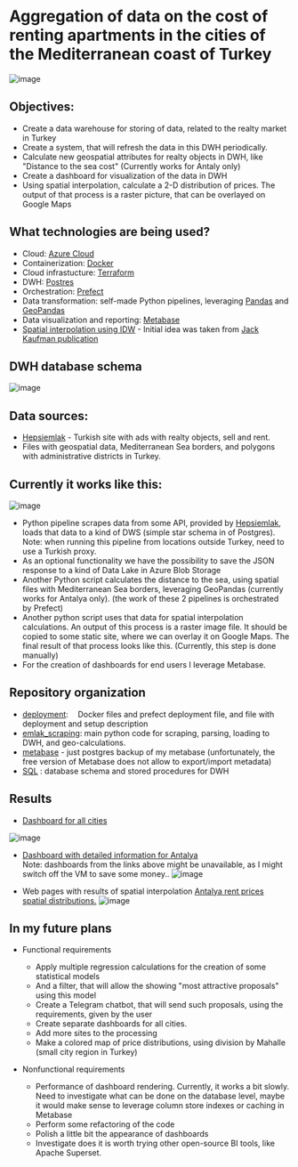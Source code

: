 # Aggregation of data on the cost of renting apartments in the cities of the Mediterranean coast of Turkey
![image](https://user-images.githubusercontent.com/20965831/229925996-f877ad63-d7dd-4bc9-9794-7282270faa82.png)



## Objectives:
 - Create a data warehouse for storing of data, related to the realty market in Turkey
 - Create a system, that will refresh the data in this DWH periodically.
 - Calculate new geospatial attributes for realty objects in DWH, like "Distance to the sea cost" (Currently works for Antaly only)
 - Create a dashboard for visualization of the data in DWH
 - Using spatial interpolation, calculate a 2-D distribution of prices. The output of that process is a raster picture, that can be overlayed on Google Maps


## What technologies are being used?
- Cloud: [Azure Cloud](https://cloud.google.com)
- Containerization: [Docker](https://www.docker.com)
- Cloud infrastucture: [Terraform](https://www.terraform.io)
- DWH: [Postres](https://www.postgresql.org/)
- Orchestration: [Prefect](https://www.prefect.io/)
- Data transformation: self-made Python pipelines, leveraging [Pandas](https://pandas.pydata.org/) and [GeoPandas](https://geopandas.org)
- Data visualization and reporting: [Metabase](https://www.metabase.com/)
- [Spatial interpolation using IDW](https://gisgeography.com/inverse-distance-weighting-idw-interpolation/) - Initial idea was taken from [Jack Kaufman publication](https://www.jefftk.com/p/updated-boston-apartment-price-maps)

## DWH database schema
![image](https://user-images.githubusercontent.com/20965831/230159798-368ed399-b085-4c74-abb7-f97551642be1.png)


## Data sources:
- [Hepsiemlak](https://www.hepsiemlak.com/) - Turkish site with ads with realty objects, sell and rent.
- Files with geospatial data, Mediterranean Sea borders, and polygons with administrative districts in Turkey.


## Currently it works like this:
![image](https://user-images.githubusercontent.com/20965831/229867093-2f5571a2-49bc-4d36-a0c7-0339d612a0a0.png)

- Python pipeline scrapes data from some API, provided by [Hepsiemlak](https://www.hepsiemlak.com/), loads that data to a kind of DWS (simple star schema in of Postgres). Note: when running this pipeline from locations outside Turkey, need to use a Turkish proxy.
- As an optional functionality we have the possibility to save the JSON response to a kind of Data Lake in Azure Blob Storage 
- Another Python script calculates the distance to the sea, using spatial files with Mediterranean Sea borders, leveraging GeoPandas (currently works for Antalya only).
(the work of these 2 pipelines is orchestrated by Prefect)
- Another python script uses that data for spatial interpolation calculations. An output of this process is a raster image file. It should be copied to some static site, where we can overlay it on Google Maps. The final result of that process looks like this. (Currently, this step is done manually)
 - For the creation of dashboards for end users I leverage Metabase.


## Repository organization
-  [deployment](deployment/README.md):
    &ensp;&thinsp; Docker files and prefect deployment file, and file with deployment and setup description
 - [emlak_scraping](emlak_scraping/README.md): main python code for scraping, parsing, loading to DWH, and geo-calculations. 
 -  [metabase](metabase) - just postgres backup of my metabase (unfortunately, the free version of Metabase does not allow to export/import metadata)
 -  [SQL](SQL) : database schema and stored procedures for DWH

## Results
- [Dashboard for all cities](http://dklmn.westeurope.cloudapp.azure.com:3000/public/dashboard/036832b6-da5d-4da8-b1e4-c2720926d01e?room_category=2%2B1&room_category=1%2B1&room_category=3%2B1&room_category=4%2B1&age_or_buiding_is_less_than=100)

![image](https://user-images.githubusercontent.com/20965831/229874671-cb6bca21-ef77-43cb-b83a-9af48d512043.png)
 &ensp;&thinsp;
 
- [Dashboard with detailed information for Antalya](http://dklmn.westeurope.cloudapp.azure.com:3000/public/dashboard/57630ab3-a557-4e3b-a081-2beb2dc2da93?room_category=1%2B1&room_category=2%2B1&room_category=3%2B1&room_category=4%2B1&distance_to_see_within.._km=30&number_of_floors_in_the_building=1&number_of_floors_in_the_building=10)  
Note: dashboards from the links above might be unavailable, as I might switch off the VM to save some money..
![image](https://user-images.githubusercontent.com/20965831/229874237-028dc808-3fd5-482b-8272-db36e89a8bf8.png)  

 - Web pages with results of spatial interpolation
 [Antalya rent prices spatial distributions.](https://dmitriik.github.io/RealtyEstimation/Antalya/)
![image](https://user-images.githubusercontent.com/20965831/229874912-acdd7cd4-684b-432f-a618-340ba612b04d.png)

## In my future plans
- Functional requirements
  - Apply multiple regression calculations for the creation of some statistical models
  - And a filter, that will allow the showing "most attractive proposals" using this model
  - Create a Telegram chatbot, that will send such proposals, using the requirements, given by the user
  - Create separate dashboards for all cities.
  - Add more sites to the processing
  - Make a colored map of price distributions, using division by Mahalle (small city region in Turkey)

- Nonfunctional requirements
  - Performance of dashboard rendering. Currently, it works a bit slowly. Need to investigate what can be done on the database level, maybe it would make sense to leverage column store indexes or caching in Metabase
  - Perform some refactoring of the code
  - Polish a little bit the appearance of dashboards
  - Investigate does it is worth trying other open-source BI tools, like Apache Superset.



    
